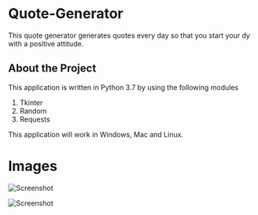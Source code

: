 # Quote-Generator
This quote generator generates quotes every day so that you start your dy with a positive attitude.

## About the Project
This application is written in Python 3.7 by using the following modules
1. Tkinter
2. Random
3. Requests

This application will work in Windows, Mac and Linux.

# Images
![Screenshot](https://user-images.githubusercontent.com/61897464/147318356-42a16f6d-79ab-42f3-bc6b-d885b74f266c.png)

![Screenshot](https://user-images.githubusercontent.com/61897464/147318462-3631604c-1f0f-49fa-bbc7-998d9e8397e1.png)

